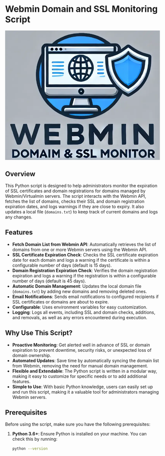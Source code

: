 # Webmin Domain and SSL Monitoring Script

![Webmin Monitor Logo](./expiry-monitor-logo.webp)

## Overview

This Python script is designed to help administrators monitor the expiration of SSL certificates and domain registrations for domains managed by Webmin/Virtualmin servers. The script interacts with the Webmin API, fetches the list of domains, checks their SSL and domain registration expiration dates, and logs warnings if they are close to expiry. It also updates a local file (`domains.txt`) to keep track of current domains and logs any changes.

## Features

- **Fetch Domain List from Webmin API**: Automatically retrieves the list of domains from one or more Webmin servers using the Webmin API.
- **SSL Certificate Expiration Check**: Checks the SSL certificate expiration date for each domain and logs a warning if the certificate is within a configurable number of days (default is 15 days).
- **Domain Registration Expiration Check**: Verifies the domain registration expiration and logs a warning if the registration is within a configurable number of days (default is 45 days).
- **Automatic Domain Management**: Updates the local domain file (`domains.txt`) by adding new domains and removing deleted ones.
- **Email Notifications**: Sends email notifications to configured recipients if SSL certificates or domains are about to expire.
- **Configurable**: Uses environment variables for easy customization.
- **Logging**: Logs all events, including SSL and domain checks, additions, and removals, as well as any errors encountered during execution.

## Why Use This Script?

- **Proactive Monitoring**: Get alerted well in advance of SSL or domain expiration to prevent downtime, security risks, or unexpected loss of domain ownership.
- **Automated Updates**: Save time by automatically syncing the domain list from Webmin, removing the need for manual domain management.
- **Flexible and Extendable**: The Python script is written in a modular way, making it easy to customize for specific needs or to add additional features.
- **Simple to Use**: With basic Python knowledge, users can easily set up and run this script, making it a valuable tool for administrators managing Webmin servers.

## Prerequisites

Before using the script, make sure you have the following prerequisites:

1. **Python 3.6+**: Ensure Python is installed on your machine. You can check this by running:
   ```bash
   python --version
